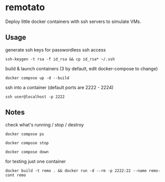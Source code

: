 # remotato

Deploy little docker containers with ssh servers to simulate VMs.



## Usage


generate ssh keys for passwordless ssh access

`ssh-keygen -t rsa -f id_rsa && cp id_rsa* ~/.ssh`


build & launch containers (3 by default, edit docker-compose to change)

`docker compose up -d --build`


ssh into a container (default ports are 2222 - 2224)

`ssh user@localhost -p 2222`



## Notes

check what's running / stop / destroy

`docker compose ps`

`docker compose stop`

`docker compose down`


for testing just one container

`docker build -t remo . && docker run -d --rm -p 2222:22 --name remo-cont remo`

